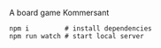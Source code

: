 A board game Kommersant

```shell
npm i         # install dependencies
npm run watch # start local server
```
